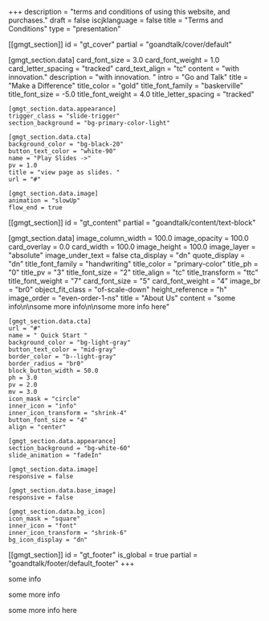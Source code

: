 +++
description = "terms and conditions of using this website, and purchases."
draft = false
iscjklanguage = false
title = "Terms and Conditions"
type = "presentation"

[[gmgt_section]]
id = "gt_cover"
partial = "goandtalk/cover/default"

  [gmgt_section.data]
  card_font_size = 3.0
  card_font_weight = 1.0
  card_letter_spacing = "tracked"
  card_text_align = "tc"
  content = "with innovation."
  description = "with innovation. "
  intro = "Go and Talk"
  title = "Make a Difference"
  title_color = "gold"
  title_font_family = "baskerville"
  title_font_size = -5.0
  title_font_weight = 4.0
  title_letter_spacing = "tracked"

    [gmgt_section.data.appearance]
    trigger_class = "slide-trigger"
    section_background = "bg-primary-color-light"

    [gmgt_section.data.cta]
    background_color = "bg-black-20"
    button_text_color = "white-90"
    name = "Play Slides ->"
    pv = 1.0
    title = "view page as slides. "
    url = "#"

    [gmgt_section.data.image]
    animation = "slowUp"
    flow_end = true

[[gmgt_section]]
id = "gt_content"
partial = "goandtalk/content/text-block"

  [gmgt_section.data]
  image_column_width = 100.0
  image_opacity = 100.0
  card_overlay = 0.0
  card_width = 100.0
  image_height = 100.0
  image_layer = "absolute"
  image_under_text = false
  cta_display = "dn"
  quote_display = "dn"
  title_font_family = "handwriting"
  title_color = "primary-color"
  title_ph = "0"
  title_pv = "3"
  title_font_size = "2"
  title_align = "tc"
  title_transform = "ttc"
  title_font_weight = "7"
  card_font_size = "5"
  card_font_weight = "4"
  image_br = "br0"
  object_fit_class = "of-scale-down"
  height_reference = "h"
  image_order = "even-order-1-ns"
  title = "About Us"
  content = "some info\n\nsome more info\n\nsome more info here"

    [gmgt_section.data.cta]
    url = "#"
    name = " Quick Start "
    background_color = "bg-light-gray"
    button_text_color = "mid-gray"
    border_color = "b--light-gray"
    border_radius = "br0"
    block_button_width = 50.0
    ph = 3.0
    pv = 2.0
    mv = 3.0
    icon_mask = "circle"
    inner_icon = "info"
    inner_icon_transform = "shrink-4"
    button_font_size = "4"
    align = "center"

    [gmgt_section.data.appearance]
    section_background = "bg-white-60"
    slide_animation = "fadeIn"

    [gmgt_section.data.image]
    responsive = false

    [gmgt_section.data.base_image]
    responsive = false

    [gmgt_section.data.bg_icon]
    icon_mask = "square"
    inner_icon = "font"
    inner_icon_transform = "shrink-6"
    bg_icon_display = "dn"

[[gmgt_section]]
id = "gt_footer"
is_global = true
partial = "goandtalk/footer/default_footer"
+++

some info

some more info

some more info here
